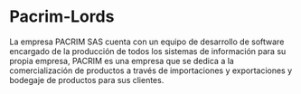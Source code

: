 # Pacrim-Lords
La empresa PACRIM SAS cuenta con un equipo de desarrollo de software encargado de la producción de todos los sistemas de información para su propia empresa, PACRIM es una empresa que se dedica a la comercialización de productos a través de importaciones y exportaciones y bodegaje de productos para sus clientes.
